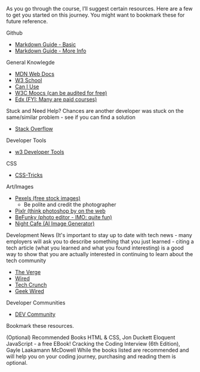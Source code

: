 As you go through the course, I’ll suggest certain resources. 
Here are a few to get you started on this journey. You might want to bookmark these for future reference.

Github
- [Markdown Guide - Basic](https://www.markdownguide.org/basic-syntax/)
- [Markdown Guide - More Info](https://www.markdownguide.org/extended-syntax/)

General Knowlegde 
- [MDN Web Docs ](https://developer.mozilla.org/en-US/)
- [W3 School](https://www.w3schools.com/)
- [Can I Use](https://caniuse.com)
- [W3C Moocs (can be audited for free)](https://w3cx.org/)
- [Edx (FYI: Many are paid courses)](https://w3cx.org/)

Stuck and Need Help? Chances are another developer was stuck on the same/similar problem - see if you can find a solution
- [Stack Overflow](https://www.markdownguide.org/extended-syntax/)

Developer Tools
- [w3 Developer Tools](https://www.w3.org/developers/tools/)

CSS
- [CSS-Tricks](https://css-tricks.com/)

Art/Images
- [Pexels (free stock images)](https://www.pexels.com/)
  - Be polite and credit the photographer
- [Pixlr (think photoshop by on the web](https://pixlr.com/)
- [BeFunky (photo editor - IMO: quite fun)](https://www.befunky.com/)
- [Night Cafe (AI Image Generator)](https://creator.nightcafe.studio/)

Development News 
(It's important to stay up to date with tech news - many employers will ask you to describe something that you just learned - citing a tech article (what you learned and what you found interesting) is a good way to show that you are actually interested in continuing to learn about the tech community
- [The Verge](https://www.theverge.com/tech)
- [Wired](https://www.wired.com/)
- [Tech Crunch](https://techcrunch.com/)
- [Geek Wired](https://www.geekwire.com/)

Developer Communities
- [DEV Community](https://dev.to/)
  
Bookmark these resources.

(Optional) Recommended Books
HTML & CSS, Jon Duckett
Eloquent JavaScript - a free EBook!
Cracking the Coding Interview (6th Edition), Gayle Laakamann McDowell
While the books listed are recommended and will help you on your coding journey, purchasing and reading them is optional. 

